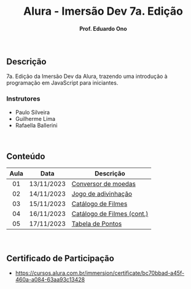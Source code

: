 <h1 align="center">Alura - Imersão Dev 7a. Edição</h1>

<h4 align="center">Prof. Eduardo Ono</h4>

&nbsp;

## Descrição

7a. Edição da Imersão Dev da Alura, trazendo uma introdução à programação em JavaScript para iniciantes.

### Instrutores

* Paulo Silveira
* Guilherme Lima
* Rafaella Ballerini

&nbsp;

## Conteúdo

| Aula | Data | Descrição |
| :-: | :-: | --- |
| 01 | 13/11/2023 | [Conversor de moedas](./aula-01/) |
| 02 | 14/11/2023 | [Jogo de adivinhação](./aula-02/) |
| 03 | 15/11/2023 | [Catálogo de Filmes](./aula-03e04/) |
| 04 | 16/11/2023 | [Catálogo de Filmes (cont.)](./aula-03e04/) |
| 05 | 17/11/2023 | [Tabela de Pontos](./aula-05/) |

&nbsp;

## Certificado de Participação

* https://cursos.alura.com.br/immersion/certificate/bc70bbad-a45f-460a-a084-63aa93c13428

&nbsp;
